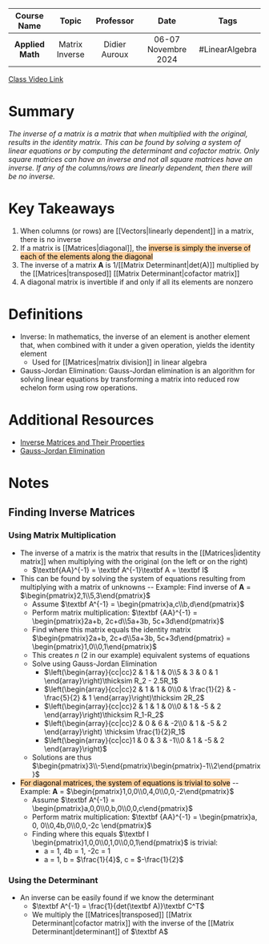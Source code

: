 |   Course Name    |     Topic      |   Professor   |        Date         |      Tags      |
| :--------------: | :------------: | :-----------: | :-----------------: | :------------: |
| **Applied Math** | Matrix Inverse | Didier Auroux | 06-07 Novembre 2024 | #LinearAlgebra |

[Class Video Link](https://dstisas-my.sharepoint.com/personal/johnny_najjar_dsti_institute/_layouts/15/stream.aspx?id=%2Fpersonal%2Fjohnny%5Fnajjar%5Fdsti%5Finstitute%2FDocuments%2FRecordings%281%29%2FA24%20%2D%20Common%20Link%20%2D%20DS%2DDE%2DDA%2D20241106%5F095339%2DMeeting%20Recording%2Emp4&ga=1&referrer=StreamWebApp%2EWeb&referrerScenario=AddressBarCopied%2Eview%2E7c94bf05%2Dd87a%2D41d0%2Da118%2D9f7b5e46e3c8)

# Summary
*The inverse of a matrix is a matrix that when multiplied with the original, results in the identity matrix. This can be found by solving a system of linear equations or by computing the determinant and cofactor matrix. Only square matrices can have an inverse and not all square matrices have an inverse. If any of the columns/rows are linearly dependent, then there will be no inverse.*

# Key Takeaways
1. When columns (or rows) are [[Vectors|linearly dependent]] in a matrix, there is no inverse
2. If a matrix is [[Matrices|diagonal]], the <mark style="background: #FFB86CA6;">inverse is simply the inverse of each of the elements along the diagonal</mark>
3. The inverse of a matrix **A** is 1/[[Matrix Determinant|det(A)]] multiplied by the [[Matrices|transposed]] [[Matrix Determinant|cofactor matrix]] 
4. A diagonal matrix is invertible if and only if all its elements are nonzero

# Definitions
- Inverse: In mathematics, the inverse of an element is another element that, when combined with it under a given operation, yields the identity element
	- Used for [[Matrices|matrix division]] in linear algebra
- Gauss-Jordan Elimination: Gauss-Jordan elimination is an algorithm for solving linear equations by transforming a matrix into reduced row echelon form using row operations.

# Additional Resources
- [Inverse Matrices and Their Properties](https://www.youtube.com/watch?v=kWorj5BBy9k&list=PLybg94GvOJ9En46TNCXL2n6SiqRc_iMB8&index=8)
- [Gauss-Jordan Elimination](https://online.stat.psu.edu/statprogram/reviews/matrix-algebra/gauss-jordan-elimination)

# Notes
## Finding Inverse Matrices
### Using Matrix Multiplication
- The inverse of a matrix is the matrix that results in the [[Matrices|identity matrix]] when multiplying with the original (on the left or on the right)
	- $\textbf{AA}^{-1} = \textbf A^{-1}\textbf A = \textbf I$
- This can be found by solving the system of equations resulting from multiplying with a matrix of unknowns -- Example: Find inverse of **A** = $\begin{pmatrix}2,1\\5,3\end{pmatrix}$
	- Assume $\textbf A^{-1} = \begin{pmatrix}a,c\\b,d\end{pmatrix}$
	- Perform matrix multiplication: $\textbf {AA}^{-1} = \begin{pmatrix}2a+b, 2c+d\\5a+3b, 5c+3d\end{pmatrix}$
	- Find where this matrix equals the identity matrix $\begin{pmatrix}2a+b, 2c+d\\5a+3b, 5c+3d\end{pmatrix} = \begin{pmatrix}1,0\\0,1\end{pmatrix}$
	- This creates $n$ (2 in our example) equivalent systems of equations
	- Solve using Gauss-Jordan Elimination
		- $\left(\begin{array}{cc|cc}2 & 1 & 1 & 0\\5 & 3 & 0 & 1 \end{array}\right)\thicksim R_2 - 2.5R_1$
		- $\left(\begin{array}{cc|cc}2 & 1 & 1 & 0\\0 & \frac{1}{2} & -\frac{5}{2} & 1 \end{array}\right)\thicksim 2R_2$
		- $\left(\begin{array}{cc|cc}2 & 1 & 1 & 0\\0 & 1 & -5 & 2 \end{array}\right)\thicksim R_1-R_2$
		- $\left(\begin{array}{cc|cc}2 & 0 & 6 & -2\\0 & 1 & -5 & 2 \end{array}\right) \thicksim \frac{1}{2}R_1$
		- $\left(\begin{array}{cc|cc}1 & 0 & 3 & -1\\0 & 1 & -5 & 2 \end{array}\right)$
	- Solutions are thus $\begin{pmatrix}3\\-5\end{pmatrix}\begin{pmatrix}-1\\2\end{pmatrix}$
- <mark style="background: #FFB86CA6;">For diagonal matrices, the system of equations is trivial to solve</mark> -- Example: **A** = $\begin{pmatrix}1,0,0\\0,4,0\\0,0,-2\end{pmatrix}$
	- Assume $\textbf A^{-1} = \begin{pmatrix}a,0,0\\0,b,0\\0,0,c\end{pmatrix}$
	- Perform matrix multiplication: $\textbf {AA}^{-1} = \begin{pmatrix}a, 0, 0\\0,4b,0\\0,0,-2c \end{pmatrix}$
	- Finding where this equals $\textbf I \begin{pmatrix}1,0,0\\0,1,0\\0,0,1\end{pmatrix}$ is trivial:
		- a = 1, 4b = 1, -2c = 1
		- a = 1, b = $\frac{1}{4}$, c = $-\frac{1}{2}$
### Using the Determinant
- An inverse can be easily found if we know the determinant
	- $\textbf A^{-1} = \frac{1}{det(\textbf A)}\textbf C^T$
	- We multiply the [[Matrices|transposed]] [[Matrix Determinant|cofactor matrix]] with the inverse of the [[Matrix Determinant|determinant]] of $\textbf A$